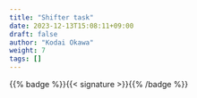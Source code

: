 ```yaml
---
title: "Shifter task"
date: 2023-12-13T15:08:11+09:00
draft: false
author: "Kodai Okawa"
weight: 7
tags: []
---
```


{{% badge %}}{{< signature >}}{{% /badge %}}
